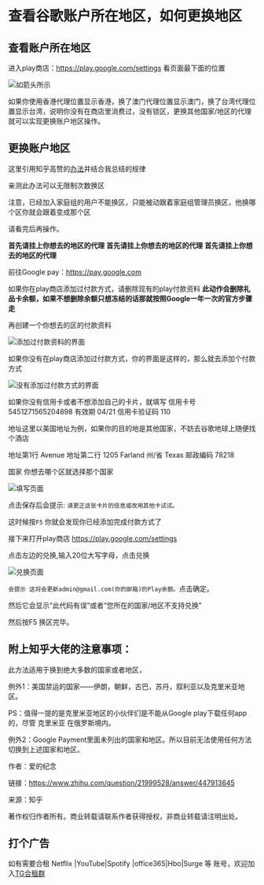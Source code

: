 查看谷歌账户所在地区，如何更换地区
====
查看账户所在地区
-------
进入play商店：https://play.google.com/settings 看页面最下面的位置


![如箭头所示](https://s2.ax1x.com/2019/10/24/KNLFg0.png) 


如果你使用香港代理位置显示香港，换了澳门代理位置显示澳门，换了台湾代理位置显示台湾，说明你没有在商店里消费过，没有锁区，更换其他国家/地区的代理就可以实现更换账户地区操作。


更换账户地区
-------


这里引用知乎高赞的<a href="https://www.zhihu.com/question/21999528" target="_blank">办法</a>并结合我总结的规律


亲测此办法可以无限制次数换区


注意，已经加入家庭组的用户不能换区，只能被动跟着家庭组管理员换区，他换哪个区你就会跟着变成那个区


请看完后再操作。


__首先请挂上你想去的地区的代理__
__首先请挂上你想去的地区的代理__
__首先请挂上你想去的地区的代理__





前往Google pay：https://pay.google.com


 
 

如果你在play商店添加过付款方式，请删除现有的play付款资料 __此动作会删除礼品卡余额，如果不想删除余额只想冻结的话那就按照Google一年一次的官方步骤走__

再创建一个你想去的区的付款资料

![添加过付款资料的界面](https://s2.ax1x.com/2019/12/06/QYlHgJ.jpg) 


如果你没有在play商店添加过付款方式，你的界面是这样的，那么就去添加个付款方式
 
 
 
![没有添加过付款方式的界面]( https://s2.ax1x.com/2019/10/20/KMew4J.png) 
 
 
 
 如果你没有信用卡或者不想添加自己的卡片，就填写 信用卡号 5451271565204898  有效期  04/21 信用卡验证码 110 
 
 地址这里以美国地址为例，如果你的目的地是其他国家，不妨去谷歌地球上随便找个酒店
 
 地址第1行 Avenue  地址第二行 1205 Farland  州/省 Texas  邮政编码  78218

 
 
 
 国家 你想去哪个区就选择那个国家
 
 
 
![填写页面](https://s2.ax1x.com/2019/10/20/KMnHAS.png)



点击保存后会提示: `请更正这张卡片的信息或改用其他卡试试。`


这时候按`F5` 你就会发现你已经添加完成付款方式了


接下来打开play商店 https://play.google.com/settings


点击左边的兑换,输入20位大写字母，点击兑换 


![兑换页面](https://s2.ax1x.com/2019/10/20/KMlCrR.jpg)


`会提示 这将会更新admin@gmail.com(你的邮箱)的Play余额。`点击确定。


然后它会显示“此代码有误”或者“您所在的国家/地区不支持兑换”


然后按F5 换区完毕。


附上知乎大佬的注意事项：
-------

此方法适用于换到绝大多数的国家或者地区，


例外1：美国禁运的国家——伊朗，朝鲜，古巴，苏丹，叙利亚以及克里米亚地区。        


PS：值得一提的是克里米亚地区的小伙伴们是不能从Google play下载任何app的，尽管 克里米亚 在俄罗斯境内。


例外2：Google Payment里面未列出的国家和地区。所以目前无法使用任何方法切换到上述国家和地区。


作者：爱的纪念


链接：https://www.zhihu.com/question/21999528/answer/447913645


来源：知乎


著作权归作者所有。商业转载请联系作者获得授权，非商业转载请注明出处。

打个广告
-------
如有需要合租 Netflix |YouTube|Spotify |office365|Hbo|Surge 等 账号，欢迎加入<a href="https://t.me/hezu1" target="_blank">TG合租群</a>




